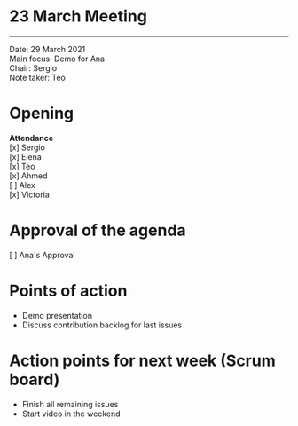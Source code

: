 # 23 March Meeting

---

Date:           29 March 2021\
Main focus:     Demo for Ana\
Chair:          Sergio\
Note taker:     Teo

# Opening
**Attendance**\
[x] Sergio\
[x] Elena\
[x] Teo\
[x] Ahmed\
[ ] Alex\
[x] Victoria 

# Approval of the agenda
[ ] Ana's Approval

# Points of action

* Demo presentation
* Discuss contribution backlog for last issues

# Action points for next week (Scrum board)

* Finish all remaining issues
* Start video in the weekend